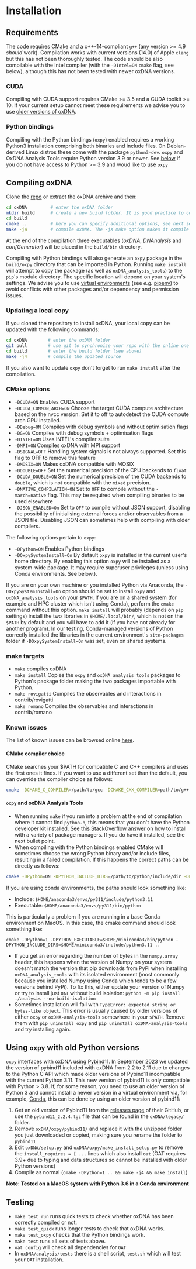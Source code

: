 # Installation

## Requirements

The code requires [CMake](https://cmake.org/) and a c++-14-compliant `g++` (any version >= 4.9 *should* work). Compilation works with current versions (14.0) of Apple `clang` but this has not been thoroughly tested. The code should be also compilable with the Intel compiler (with the `-DIntel=ON` `cmake` flag, see below), although this has not been tested with newer oxDNA versions.

### CUDA

Compiling with CUDA support requires CMake >= 3.5 and a CUDA toolkit >= 10. If your current setup cannot meet these requirements we advise you to use [older versions of oxDNA](https://sourceforge.net/projects/oxdna/files/).

### Python bindings

Compiling with the Python bindings (`oxpy`) enabled requires a working Python3 installation comprising both binaries and include files. On Debian-derived Linux distros these come with the package `python3-dev`.  `oxpy` and OxDNA Analysis Tools require Python version 3.9 or newer. See [below]() if you do not have access to Python >= 3.9 and woud like to use `oxpy`

## Compiling oxDNA

Clone the [repo](https://github.com/lorenzo-rovigatti/oxDNA.git) or extract the oxDNA archive and then:

```bash
cd oxDNA         # enter the oxDNA folder
mkdir build      # create a new build folder. It is good practice to compile out-of-source
cd build
cmake ..         # here you can specify additional options, see next section
make -j4         # compile oxDNA. The -jX make option makes it compile the code in parallel by using X threads.
```

At the end of the compilation three executables (*oxDNA*, *DNAnalysis* and *confGenerator*) will be placed in the `build/bin` directory. 

Compiling with Python bindings will also generate an `oxpy` package in the `build/oxpy` directory that can be imported in Python. Running `make install` will attempt to copy the package (as well as `oxDNA_analysis_tools`) to the `pip`'s module directory. The specific location will depend on your system's settings. We advise you to use [virtual environments](https://docs.python.org/3/tutorial/venv.html) (see *e.g.* [pipenv](https://docs.pipenv.org/)) to avoid conflicts with other packages and/or dependency and permission issues.

### Updating a local copy

If you cloned the repository to install oxDNA, your local copy can be updated with the following commands:

```bash
cd oxDNA        # enter the oxDNA folder
git pull        # use git to synchronize your repo with the online one
cd build        # enter the build folder (see above)
make -j4        # compile the updated source
```

If you also want to update `oxpy` don't forget to run `make install` after the compilation.

### CMake options

* `-DCUDA=ON` Enables CUDA support
* `-DCUDA_COMMON_ARCH=ON` Choose the target CUDA compute architecture based on the nvcc version. Set it to off to autodetect the CUDA compute arch GPU installed.
* `-DDebug=ON` Compiles with debug symbols and without optimisation flags
* `-DG=ON` Compiles with debug symbols + optimisation flags
* `-DINTEL=ON` Uses INTEL's compiler suite
* `-DMPI=ON` Compiles oxDNA with MPI support
* `-DSIGNAL=OFF` Handling system signals is not always supported. Set this flag to OFF to remove this feature
* `-DMOSIX=ON` Makes oxDNA compatible with MOSIX
* `-DDOUBLE=OFF` Set the numerical precision of the CPU backends to `float`
* `-DCUDA_DOUBLE=ON` Set the numerical precision of the CUDA backends to `double`, which is not compatible with the `mixed` precision.
* `-DNATIVE_COMPILATION=ON` Set to `OFF` to compile without the `-march=native` flag. This may be required when compiling binaries to be used elsewhere
* `-DJSON_ENABLED=On` Set to `OFF` to compile without JSON support, disabling the possibility of initialising external forces and/or observables from a JSON file. Disabling JSON can sometimes help with compiling with older compilers.

The following options pertain to `oxpy`:

* `-DPython=ON` Enables Python bindings
* `-DOxpySystemInstall=On` By default `oxpy` is installed in the current user's home directory. By enabling this option `oxpy` will be installed as a system-wide package. It may require superuser privileges (unless using Conda environments. See below.).

If you are on your own machine or you installed Python via Anaconda, the `-DOxpySystemInstall=On` option should be set to install `oxpy` and `oxDNA_analysis_tools` on your `$PATH`.  If you are on a shared system (for example and HPC cluster which isn't using Conda), perform the `cmake` command without this option.  `make install` will probably (depends on `pip` settings) install the two libraries in `$HOME/.local/bin/`, which is not on the `$PATH` by default and you will have to add it (if you have not already for another program).  In our testing, Conda-managed versions of Python correctly installed the libraries in the current environment's `site-packages` folder if `-DOxpySystemInstall=On` was set, even on shared systems.

### make targets

* `make` compiles oxDNA
* `make install` Copies the `oxpy` and `oxDNA_analysis_tools` packages to Python's package folder making the two packages importable with Python. 
* `make rovigatti` Compiles the observables and interactions in contrib/rovigatti
* `make romano` Compiles the observables and interactions in contrib/romano

### Known issues

The list of known issues can be browsed online [here](https://github.com/lorenzo-rovigatti/oxDNA/issues).

#### CMake compiler choice

CMake searches your $PATH for compatible C and C++ compilers and uses the first ones it finds. If you want to use a different set than the default, you can override the compiler choice as follows:

```bash
cmake -DCMAKE_C_COMPILER=/path/to/gcc -DCMAKE_CXX_COMPILER=path/to/g++ ..
```

#### `oxpy` and oxDNA Analysis Tools

* When running `make` if you run into a problem at the end of compilation where it cannot find `python.h`, this means that you don't have the Python developer kit installed. See [this StackOverflow answer](https://stackoverflow.com/a/21530768/9738112) on how to install with a variety of package managers. If you do have it installed, see the next bullet point.
* When compiling with the Python bindings enabled CMake will sometimes choose the wrong Python binary and/or include files, resulting in a failed compilation. If this happens the correct paths can be directly as follows:

```bash
cmake -DPython=ON -DPYTHON_INCLUDE_DIRS=/path/to/python/include/dir -DPYTHON_EXECUTABLE=/path/to/python/binary ..
```

If you are using conda environments, the paths should look something like:  

 * Include: `$HOME/anaconda3/envs/py311/include/python3.11`
 * Executable: `$HOME/anaconda3/envs/py311/bin/python`

This is particularly a problem if you are running in a base Conda environment on MacOS. In this case, the cmake command should look something like:

```
cmake -DPython=1 -DPYTHON_EXECUTABLE=$HOME/miniconda3/bin/python -DPYTHON_INCLUDE_DIRS=$HOME/miniconda3/include/python3.11 ..
```
* If you get an error regarding the number of bytes in the `numpy.array` header, this happens when the version of Numpy on your system doesn't match the version that pip downloads from PyPi when installing `oxDNA_analysis_tools` with its isolated environment (most commonly because you installed Numpy using Conda which tends to be a few versions behind PyPi). To fix this, either update your version of Numpy or try to install just `OAT` without build isolation:
  `python -m pip install ./analysis --no-build-isolation`
* Sometimes installation will fail with `TypeError: expected string or bytes-like object`. This error is usually caused by older versions of either `oxpy` or `oxDNA-analysis-tools` somewhere in your `$PATH`. Remove them with `pip uninstall oxpy` and `pip uninstall oxDNA-analysis-tools` and try installing again.

## Using `oxpy` with old Python versions

`oxpy` interfaces with oxDNA using [Pybind11](https://github.com/pybind/pybind11). In September 2023 we updated the version of pybind11 included with oxDNA from 2.2 to 2.11 due to changes to the Python C API which made older versions of Pybind11 incompatible with the current Python 3.11. This new version of pybind11 is only compatible with Python > 3.8. If, for some reason, you need to use an older version of Python 3 and cannot install a newer version in a virtual environment via, for example, [Conda](https://docs.conda.io/projects/miniconda/en/latest/miniconda-install.html), this can be done by using an older version of pybind11:

1. Get an old version of Pybind11 from the [releases page](https://github.com/pybind/pybind11/releases?page=1) of their GitHub, or use the `pybind11_2.2.4.tgz` file that can be found in the `oxDNA/legacy/` folder.
2. Remove `oxDNA/oxpy/pybind11/` and replace it with the unzipped folder you just downloaded or copied, making sure you rename the folder to `pybind11`
3. Edit `oxDNA/setup.py` and `oxDNA/oxpy/make_install_setup.py` to remove the `install_requires = [ ...` lines which also install `oat` (OAT requires 3.9+ due to typing and data structures so cannot be installed with older Python versions)
4. Compile as normal (`cmake -DPython=1 .. && make -j4 && make install`)

**Note: Tested on a MacOS system with Python 3.6 in a Conda environment**
 
## Testing

* `make test_run` runs quick tests to check whether oxDNA has been correctly compiled or not.	
* `make test_quick` runs longer tests to check that oxDNA works.
* `make test_oxpy` checks that the Python bindings work.
* `make test` runs all sets of tests above.
* `oat config` will check all dependencies for `OAT`
* In `oxDNA/analysis/tests` there is a shell script, `test.sh` which will test your `OAT` installation.
